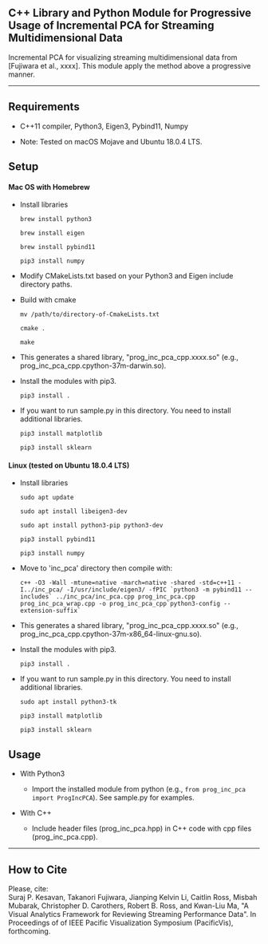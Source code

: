 ## C++ Library and Python Module for Progressive Usage of Incremental PCA for Streaming Multidimensional Data

Incremental PCA for visualizing streaming multidimensional data from [Fujiwara et al., xxxx].
This module apply the method above a progressive manner.

-----

Requirements
-----
* C++11 compiler, Python3, Eigen3, Pybind11, Numpy

* Note: Tested on macOS Mojave and Ubuntu 18.0.4 LTS.

Setup
-----
#### Mac OS with Homebrew
* Install libraries

    `brew install python3`

    `brew install eigen`

    `brew install pybind11`

    `pip3 install numpy`

* Modify CMakeLists.txt based on your Python3 and Eigen include directory paths.

* Build with cmake

    `mv /path/to/directory-of-CmakeLists.txt`

    `cmake .`

    `make`

* This generates a shared library, "prog_inc_pca_cpp.xxxx.so" (e.g., prog_inc_pca_cpp.cpython-37m-darwin.so).

* Install the modules with pip3.

    `pip3 install .`

* If you want to run sample.py in this directory. You need to install additional libraries.

    `pip3 install matplotlib`

    `pip3 install sklearn`

#### Linux (tested on Ubuntu 18.0.4 LTS)
* Install libraries

    `sudo apt update`

    `sudo apt install libeigen3-dev`

    `sudo apt install python3-pip python3-dev`

    `pip3 install pybind11`

    `pip3 install numpy`

* Move to 'inc_pca' directory then compile with:

    ``c++ -O3 -Wall -mtune=native -march=native -shared -std=c++11 -I../inc_pca/ -I/usr/include/eigen3/ -fPIC `python3 -m pybind11 --includes` ../inc_pca/inc_pca.cpp prog_inc_pca.cpp prog_inc_pca_wrap.cpp -o prog_inc_pca_cpp`python3-config --extension-suffix` ``

* This generates a shared library, "prog_inc_pca_cpp.xxxx.so" (e.g., prog_inc_pca_cpp.cpython-37m-x86_64-linux-gnu.so).

* Install the modules with pip3.

    `pip3 install .`

* If you want to run sample.py in this directory. You need to install additional libraries.

    `sudo apt install python3-tk`

    `pip3 install matplotlib`

    `pip3 install sklearn`

Usage
-----
* With Python3
    * Import the installed module from python (e.g., `from prog_inc_pca import ProgIncPCA`). See sample.py for examples.

* With C++
    * Include header files (prog_inc_pca.hpp) in C++ code with cpp files (prog_inc_pca.cpp).

******

## How to Cite
Please, cite:    
Suraj P. Kesavan, Takanori Fujiwara, Jianping Kelvin Li, Caitlin Ross, Misbah Mubarak, Christopher D. Carothers, Robert B. Ross, and Kwan-Liu Ma, "A Visual Analytics Framework for Reviewing Streaming Performance Data".
In Proceedings of of IEEE Pacific Visualization Symposium (PacificVis), forthcoming.
